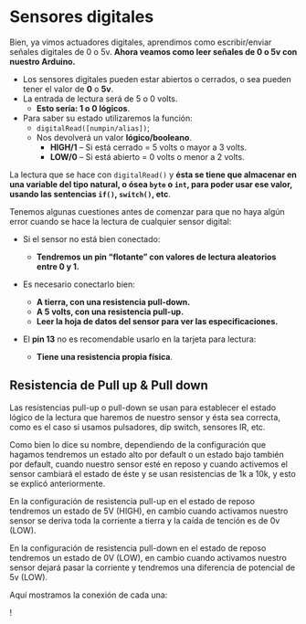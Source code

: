 # Sensores digitales

Bien, ya vimos actuadores digitales, aprendimos como escribir/enviar señales digitales de 0 o 5v. **Ahora veamos como leer señales de 0 o 5v con nuestro Arduino.**
- Los sensores digitales pueden estar abiertos o cerrados, o sea pueden tener el valor de **0** o **5v**.
- La entrada de lectura será de 5 o 0 volts.
  * **Esto sería: 1 o 0 lógicos**.
- Para saber su estado utilizaremos la función:
    * ``digitalRead([numpin/alias])``;
	* Nos devolverá un valor **lógico/booleano**.
	  + **HIGH/1** – Si está cerrado = 5 volts o mayor a 3 volts.
      + **LOW/0** – Si está abierto = 0 volts o menor a 2 volts.

La lectura que se hace con ``digitalRead()`` y **ésta se tiene que almacenar en una variable del tipo natural, o ósea ``byte`` o ``int``, para poder usar ese valor, usando las sentencias ``if()``, ``switch()``, etc**. 

Tenemos algunas cuestiones antes de comenzar para que no haya algún error cuando se hace la lectura de cualquier sensor digital:
- Si el sensor no está bien conectado:
  * **Tendremos un pin “flotante” con valores de lectura aleatorios entre 0 y 1.**
 - Es necesario conectarlo bien:
   * **A tierra, con una resistencia pull-down.**
   * **A 5 volts, con una resistencia pull-up.**
   * **Leer la hoja de datos del sensor para ver las especificaciones.**
  
  - El **pin 13** no es recomendable usarlo en la tarjeta para lectura:
    * **Tiene una resistencia propia física**.

## Resistencia de Pull up & Pull down

Las resistencias pull-up o pull-down se usan para establecer el estado lógico de la lectura que haremos de nuestro sensor y ésta sea correcta, como es el caso si usamos pulsadores, dip switch, sensores IR, etc.

Como bien lo dice su nombre, dependiendo de la configuración que hagamos tendremos un estado alto por default o un estado bajo también por default, cuando nuestro sensor esté en reposo y cuando activemos el sensor cambiará el estado de éste y se usan resistencias de 1k a 10k, y esto se explicó anteriormente.

En la configuración de resistencia pull-up en el estado de reposo tendremos un estado de 5V (HIGH), en cambio cuando activamos nuestro sensor se deriva toda la corriente a tierra y la caída de tención es de 0v (LOW).

En la configuración de resistencia pull-down en el estado de reposo tendremos un estado de 0V (LOW), en cambio cuando activamos nuestro sensor dejará pasar la corriente y tendremos una diferencia de potencial de 5v (LOW).

Aquí mostramos la conexión de cada una:

!
<!--stackedit_data:
eyJoaXN0b3J5IjpbLTE4MzU1ODA0MzYsMTE4NjU1OTk0NV19
-->
